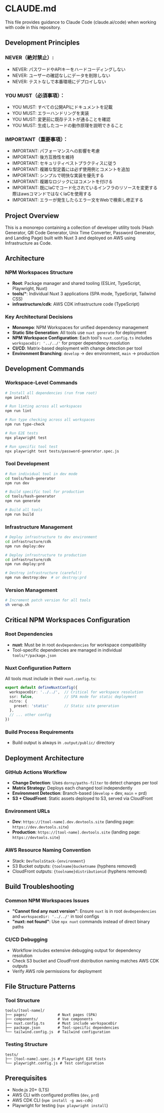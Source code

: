 # CLAUDE.md

This file provides guidance to Claude Code (claude.ai/code) when working with code in this repository.

## Development Principles

### NEVER（絶対禁止）:
- NEVER: パスワードやAPIキーをハードコーディングしない
- NEVER: ユーザーの確認なしにデータを削除しない
- NEVER: テストなしで本番環境にデプロイしない

### YOU MUST（必須事項）：
- YOU MUST: すべての公開APIにドキュメントを記載
- YOU MUST: エラーハンドリングを実装
- YOU MUST: 変更前に既存テストが通ることを確認
- YOU MUST: 生成したコードの動作原理を説明できること

### IMPORTANT（重要事項）：
- IMPORTANT: パフォーマンスへの影響を考慮
- IMPORTANT: 後方互換性を維持
- IMPORTANT: セキュリティベストプラクティスに従う
- IMPORTANT: 複雑な型定義には必ず使用例とコメントを追加
- IMPORTANT: シンプルで明快な実装を優先する
- IMPORTANT: 複雑なロジックにはコメントを付ける
- IMPORTANT: 既にIaCでコード化されているインフラのリソースを変更する際はawsコマンドではなくIaCを使用する
- IMPORTANT: エラーが発生したらエラー文をWebで検索し修正する

## Project Overview

This is a monorepo containing a collection of developer utility tools (Hash Generator, QR Code Generator, Unix Time Converter, Password Generator, and Landing Page) built with Nuxt 3 and deployed on AWS using Infrastructure as Code.

## Architecture

### NPM Workspaces Structure
- **Root**: Package manager and shared tooling (ESLint, TypeScript, Playwright, Nuxt)
- **tools/***: Individual Nuxt 3 applications (SPA mode, TypeScript, Tailwind CSS)
- **infrastructure/cdk**: AWS CDK infrastructure code (TypeScript)

### Key Architectural Decisions
- **Monorepo**: NPM Workspaces for unified dependency management
- **Static Site Generation**: All tools use `nuxt generate` for deployment
- **NPM Workspace Configuration**: Each tool's `nuxt.config.ts` includes `workspaceDir: '../../'` for proper dependency resolution
- **CI/CD**: Matrix-based deployment with change detection per tool
- **Environment Branching**: `develop` → dev environment, `main` → production

## Development Commands

### Workspace-Level Commands
```bash
# Install all dependencies (run from root)
npm install

# Run linting across all workspaces
npm run lint

# Run type checking across all workspaces
npm run type-check

# Run E2E tests
npx playwright test

# Run specific tool test
npx playwright test tests/password-generator.spec.js
```

### Tool Development
```bash
# Run individual tool in dev mode
cd tools/hash-generator
npm run dev

# Build specific tool for production
cd tools/hash-generator
npm run generate

# Build all tools
npm run build
```

### Infrastructure Management
```bash
# Deploy infrastructure to dev environment
cd infrastructure/cdk
npm run deploy:dev

# Deploy infrastructure to production
cd infrastructure/cdk  
npm run deploy:prd

# Destroy infrastructure (careful!)
npm run destroy:dev  # or destroy:prd
```

### Version Management
```bash
# Increment patch version for all tools
sh verup.sh
```

## Critical NPM Workspaces Configuration

### Root Dependencies
- **nuxt**: Must be in root `devDependencies` for workspace compatibility
- Tool-specific dependencies are managed in individual `tools/*/package.json`

### Nuxt Configuration Pattern
All tools must include in their `nuxt.config.ts`:
```typescript
export default defineNuxtConfig({
  workspaceDir: '../../',  // Critical for workspace resolution
  ssr: false,              // SPA mode for static deployment
  nitro: {
    preset: 'static'       // Static site generation
  },
  // ... other config
})
```

### Build Process Requirements
- Build output is always in `.output/public/` directory

## Deployment Architecture

### GitHub Actions Workflow
- **Change Detection**: Uses `dorny/paths-filter` to detect changes per tool
- **Matrix Strategy**: Deploys each changed tool independently
- **Environment Detection**: Branch-based (`develop` = dev, `main` = prd)
- **S3 + CloudFront**: Static assets deployed to S3, served via CloudFront

### Environment URLs
- **Dev**: `https://[tool-name].dev.devtools.site` (landing page: `https://dev.devtools.site`)
- **Production**: `https://[tool-name].devtools.site` (landing page: `https://devtools.site`)

### AWS Resource Naming Convention
- Stack: `DevToolsStack-{environment}`
- S3 Bucket outputs: `{toolname}bucketname` (hyphens removed)
- CloudFront outputs: `{toolname}distributionid` (hyphens removed)

## Build Troubleshooting

### Common NPM Workspaces Issues
- **"Cannot find any nuxt version"**: Ensure `nuxt` is in root `devDependencies` and `workspaceDir: '../../'` in tool configs
- **"nuxt: not found"**: Use `npx nuxt` commands instead of direct binary paths

### CI/CD Debugging
- Workflow includes extensive debugging output for dependency resolution
- Check S3 bucket and CloudFront distribution naming matches AWS CDK outputs
- Verify AWS role permissions for deployment

## File Structure Patterns

### Tool Structure
```
tools/[tool-name]/
├── pages/              # Nuxt pages (SPA)
├── components/         # Vue components
├── nuxt.config.ts      # Must include workspaceDir
├── package.json        # Tool-specific dependencies
└── tailwind.config.js  # Tailwind configuration
```

### Testing Structure
```
tests/
├── [tool-name].spec.js # Playwright E2E tests
└── playwright.config.js # Test configuration
```

## Prerequisites

- Node.js 20+ (LTS)
- AWS CLI with configured profiles (`dev`, `prd`)
- AWS CDK CLI (`npm install -g aws-cdk`)
- Playwright for testing (`npx playwright install`)